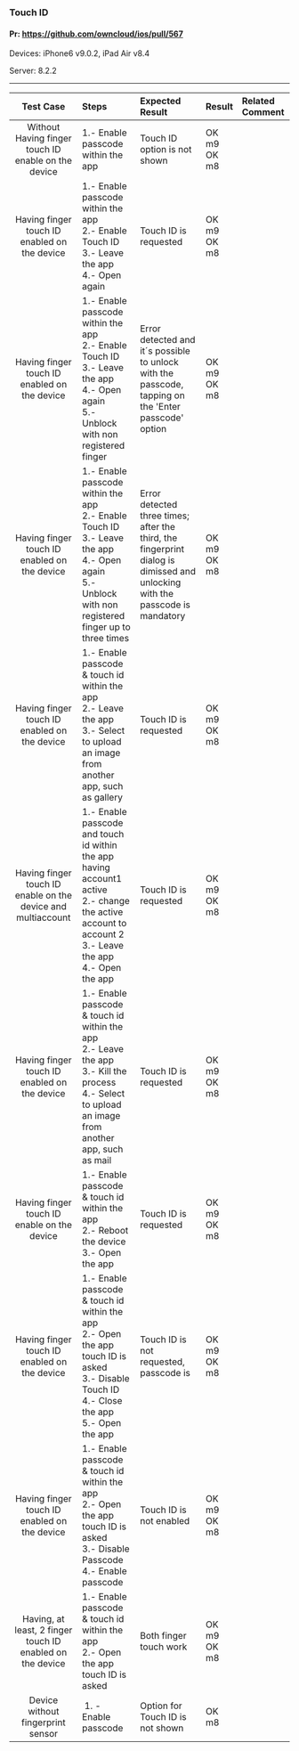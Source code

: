 ###  Touch ID 

#### Pr: https://github.com/owncloud/ios/pull/567 

Devices: iPhone6 v9.0.2, iPad Air v8.4

Server: 8.2.2

---

 
| Test Case | Steps | Expected Result | Result | Related Comment |
| :-------: | :------------- | :------------- | :---------- | :---------- |
| Without Having finger touch ID enable on the device | 1.- Enable passcode within the app  | Touch ID option is not shown | OK m9 <br> OK m8 |
| Having finger touch ID enabled on the device | 1.- Enable passcode within the app <br> 2.- Enable Touch ID <br> 3.- Leave the app <br> 4.- Open again | Touch ID is requested | OK m9 <br> OK m8 |
| Having finger touch ID enabled on the device | 1.- Enable passcode within the app <br> 2.- Enable Touch ID <br> 3.- Leave the app <br> 4.- Open again <br> 5.- Unblock with non registered finger | Error detected and it´s possible to unlock with the passcode, tapping on the 'Enter passcode' option | OK m9 <br> OK m8 |
| Having finger touch ID enabled on the device | 1.- Enable passcode within the app <br> 2.- Enable Touch ID <br> 3.- Leave the app <br> 4.- Open again <br> 5.- Unblock with non registered finger up to three times | Error detected three times; after the third, the fingerprint dialog is dimissed and unlocking with the passcode is mandatory | OK m9 <br> OK m8 |
| Having finger touch ID enabled on the device | 1.- Enable passcode & touch id within the app  <br> 2.- Leave the app <br> 3.- Select to upload an image from another app, such as gallery  | Touch ID is requested | OK m9 <br> OK m8 |
| Having finger touch ID enable on the device and multiaccount| 1.- Enable passcode and touch id within the app having account1 active <br> 2.- change the active account to account 2  <br> 3.- Leave the app <br> 4.- Open the app | Touch ID is requested| OK m9 <br> OK m8 |
| Having finger touch ID enabled on the device | 1.- Enable passcode & touch id within the app  <br> 2.- Leave the app <br> 3.- Kill the process <br> 4.- Select to upload an image from another app, such as mail  | Touch ID is requested| OK m9 <br> OK m8 |
| Having finger touch ID enable on the device | 1.- Enable passcode & touch id within the app  <br> 2.- Reboot the device <br> 3.- Open the app  | Touch ID is requested| OK m9 <br> OK m8 |
| Having finger touch ID enabled on the device | 1.- Enable passcode & touch id within the app <br> 2.- Open the app touch ID is asked <br> 3.- Disable Touch ID  <br> 4.- Close the app <br> 5.- Open the app | Touch ID is not requested, passcode is | OK m9 <br> OK m8 |
| Having finger touch ID enabled on the device | 1.- Enable passcode & touch id within the app <br> 2.- Open the app touch ID is asked <br> 3.- Disable Passcode  <br> 4.- Enable passcode| Touch ID is not enabled| OK m9 <br> OK m8 |
| Having, at least, 2 finger touch ID enabled on the device | 1.- Enable passcode & touch id within the app <br> 2.- Open the app touch ID is asked| Both finger touch work| OK m9 <br> OK m8 |
| Device without fingerprint sensor | 1. - Enable passcode | Option for Touch ID is not shown | OK m8 |
